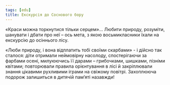 ```yaml
---
tags: [edu]
title: Екскурсія до Соснового бору
---
```


«Краси можна торкнутися тільки серцем»... Любити природу, розуміти, шанувати і дбати про неї – ось мета, з якою восьмикласники їхали на екскурсію до осіннього лісу.

«Люби природу, і вона відплатить тобі своїми скарбами» - і дійсно так сталося: діти отримали неймовірну насолоду, спостерігаючи за фарбами осені, милуюючись її дарами – грибочками, шишками, пізніми квітами; повторювали правила орієнтування в лісі й закріплювали знання цікавими рухливими іграми на свіжому повітрі. Захоплююча подорож залишиться в дитячій пам’яті назавжди!

<slideshow id="72157687524933311"></slideshow>
